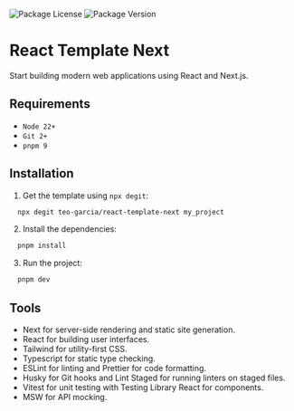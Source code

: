 <!-- ![README.md banner](./README.png) -->

![Package License](https://img.shields.io/github/license/teo-garcia/react-template-next)
![Package Version](https://img.shields.io/github/package-json/v/teo-garcia/react-template-next)

# React Template Next

Start building modern web applications using React and Next.js.

## Requirements

- `Node 22+`
- `Git 2+`
- `pnpm 9`

## Installation

1. Get the template using `npx degit`:

```bash
  npx degit teo-garcia/react-template-next my_project
```

2. Install the dependencies:

```bash
  pnpm install
```

3. Run the project:

```bash
  pnpm dev
```

## Tools

- Next for server-side rendering and static site generation.
- React for building user interfaces.
- Tailwind for utility-first CSS.
- Typescript for static type checking.
- ESLint for linting and Prettier for code formatting.
- Husky for Git hooks and Lint Staged for running linters on staged files.
- Vitest for unit testing with Testing Library React for components.
- MSW for API mocking.
